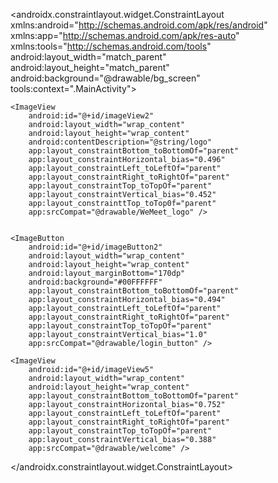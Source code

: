<?xml version="1.0" encoding="utf-8"?>
<androidx.constraintlayout.widget.ConstraintLayout xmlns:android="http://schemas.android.com/apk/res/android"
    xmlns:app="http://schemas.android.com/apk/res-auto"
    xmlns:tools="http://schemas.android.com/tools"
    android:layout_width="match_parent"
    android:layout_height="match_parent"
    android:background="@drawable/bg_screen"
    tools:context=".MainActivity">


    <ImageView
        android:id="@+id/imageView2"
        android:layout_width="wrap_content"
        android:layout_height="wrap_content"
        android:contentDescription="@string/logo"
        app:layout_constraintBottom_toBottomOf="parent"
        app:layout_constraintHorizontal_bias="0.496"
        app:layout_constraintLeft_toLeftOf="parent"
        app:layout_constraintRight_toRightOf="parent"
        app:layout_constraintTop_toTopOf="parent"
        app:layout_constraintVertical_bias="0.452"
        app:layout_constrainttTop_toTop0f="parent"
        app:srcCompat="@drawable/WeMeet_logo" />


    <ImageButton
        android:id="@+id/imageButton2"
        android:layout_width="wrap_content"
        android:layout_height="wrap_content"
        android:layout_marginBottom="170dp"
        android:background="#00FFFFFF"
        app:layout_constraintBottom_toBottomOf="parent"
        app:layout_constraintHorizontal_bias="0.494"
        app:layout_constraintLeft_toLeftOf="parent"
        app:layout_constraintRight_toRightOf="parent"
        app:layout_constraintTop_toTopOf="parent"
        app:layout_constraintVertical_bias="1.0"
        app:srcCompat="@drawable/login_button" />

    <ImageView
        android:id="@+id/imageView5"
        android:layout_width="wrap_content"
        android:layout_height="wrap_content"
        app:layout_constraintBottom_toBottomOf="parent"
        app:layout_constraintHorizontal_bias="0.752"
        app:layout_constraintLeft_toLeftOf="parent"
        app:layout_constraintRight_toRightOf="parent"
        app:layout_constraintTop_toTopOf="parent"
        app:layout_constraintVertical_bias="0.388"
        app:srcCompat="@drawable/welcome" />


</androidx.constraintlayout.widget.ConstraintLayout>